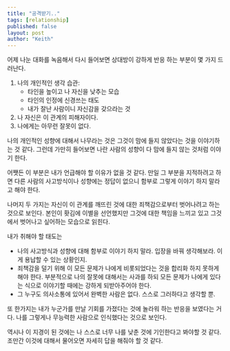 ```yaml
---
title: "공격받기.."
tags: [relationship]
published: false
layout: post
author: "Keith"
---
```


어제 나눈 대화를 녹음해서 다시 들어보면 상대방이 강하게 반응 하는 부분이 몇 가지 드러난다.

1. 나의 개인적인 생각 습관: 
   - 타인을 높이고 나 자신을 낮추는 모습
   - 타인의 인정에 신경쓰는 태도
   - 내가 잘난 사람이니 자신감을 갖으라는 것
1. 나 자신은 이 관계의 피해자이다.
1. 나에게는 아무런 잘못이 없다.

나의 개인적인 성향에 대해서 나무라는 것은 그것이 맘에 들지 않았다는 것을 이야기하는 것 같다. 그런데 가만히 들어보면 나란 사람의 성향이 다 맘에 들지 않는 것처럼 이야기 한다. 

어쨋든 이 부분은 내가 언급해야 할 이유가 없을 것 같다. 만일 그 부분을 지적하려고 하면 다른 사람의 사고방식이나 성향에는 정답이 없으니 함부로 그렇게 이야기 하지 말라고 해야 한다.

나머지 두 가지는 자신이 이 관계를 깨뜨린 것에 대한 죄책감으로부터 벗어나려고 하는 것으로 보인다. 본인이 홧김에 이별을 선언했지만 그것에 대한 책임을 느끼고 있고 그것에서 벗어나고 싶어하는 모습으로 읽힌다.

내가 취해야 할 태도는
- 나의 사고방식과 성향에 대해 함부로 이야기 하지 말라. 입장을 바꿔 생각해보라. 이게 용납할 수 있는 상황인지.
- 죄책감을 덜기 위해 이 모든 문제가 나에게 비롯되었다는 것을 합리화 하지 못하게 해야 한다. 부분적으로 나의 잘못에 대해서는 사과를 하되 모든 문제가 나에게 있다는 식으로 이야기할 때에는 강하게 되받아주어야 한다.
- 그 누구도 의사소통에 있어서 완벽한 사람은 없다. 스스로 그러하다고 생각할 뿐.

또 한가지는 내가 누군가를 만날 기회를 가졌다는 것에 놀라워 하는 반응을 보였다는 거다. 나를 그렇게나 무능력한 사람으로 인식했다는 것으로 보인다.

역시나 이 지경이 된 것에는 나 스스로 너무 나를 낮춘 것에 기인한다고 봐야할 것 같다. 조만간 이것에 대해서 물어오면 자세히 답을 해줘야 할 것 같다.
